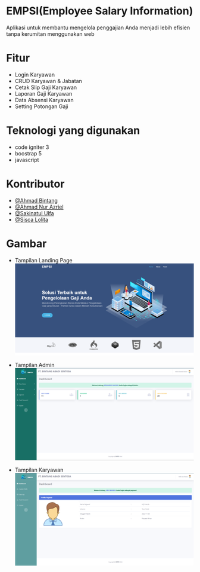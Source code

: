 # EMPSI(Employee Salary Information)

Aplikasi untuk membantu mengelola penggajian Anda menjadi lebih efisien tanpa kerumitan menggunakan web

# Fitur
-  Login Karyawan
-  CRUD Karyawan & Jabatan
-  Cetak Slip Gaji Karyawan
-  Laporan Gaji Karyawan
-  Data Absensi Karyawan
-  Setting Potongan Gaji

# Teknologi yang digunakan
-  code igniter 3
-  boostrap 5
-  javascript


# Kontributor

- [@Ahmad Bintang](https://github.com/ahmadbintang74) 
- [@Ahmad Nur Azriel](https://github.com/ahmadnurazril05) 
- [@Sakinatul Ulfa](https://github.com/sakinatululfa) 
- [@Sisca Lolita](https://github.com/SiscaLolitaAmalia)


# Gambar
- Tampilan Landing Page
![Alt text](https://github.com/ripmannn/Empsi-wp2project/blob/master/assets/preview/Empsi_front.png)

- Tampilan Admin
![Alt text](https://github.com/ripmannn/Empsi-wp2project/blob/master/assets/preview/Empsi_back.png)

- Tampilan Karyawan
![Alt text](https://github.com/ripmannn/Empsi-wp2project/blob/master/assets/preview/Empsi_Karyawan.png)

